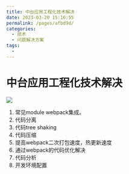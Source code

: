 ```yaml
---
title: 中台应用工程化技术解决
date: 2023-03-20 15:16:55
permalink: /pages/afbd9d/
categories:
  - 技术
  - 问题解决方案
tags:
  - 
---
```

# 中台应用工程化技术解决

<img src="/img/web.png"/>

1. 常见module webpack集成。
2. 代码分离
3. 代码tree shaking
4. 代码压缩
5. 提高webpack二次打包速度，热更新速度
6. 通过webpack的代码优化解决
7. 代码分析
8. 开发环境配置

<!-- more -->